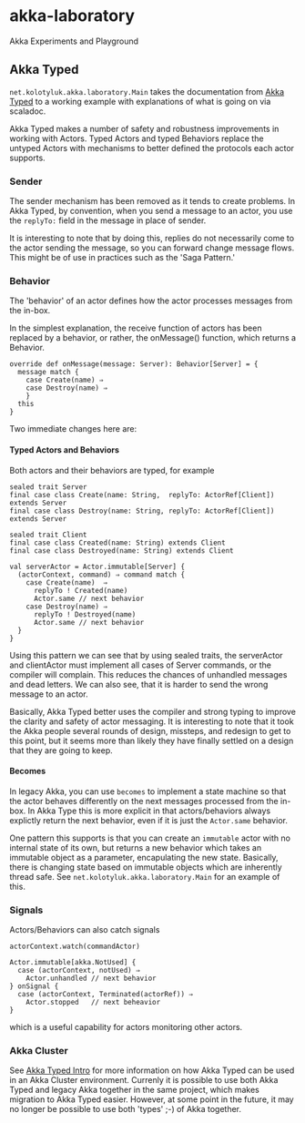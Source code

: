 # akka-laboratory
Akka Experiments and Playground

## Akka Typed

`net.kolotyluk.akka.laboratory.Main` takes the documentation from
[Akka Typed](https://doc.akka.io/docs/akka/2.5/scala/typed.html)
to a working example with explanations of what is going on via
scaladoc.

Akka Typed makes a number of safety and robustness improvements
in working with Actors. Typed Actors and typed Behaviors replace
the untyped Actors with mechanisms to better defined the
protocols each actor supports.

### Sender

The sender mechanism has been removed as it tends to create problems.
In Akka Typed, by convention, when you send a message to an actor, you
use the `replyTo:` field in the message in place of sender.

It is interesting to note that by doing this, replies do not necessarily
come to the actor sending the message, so you can forward change message
flows. This might be of use in practices such as the 'Saga Pattern.'

### Behavior

The 'behavior' of an actor defines how the actor processes messages
from the in-box.

In the simplest explanation, the receive function of actors has been
replaced by a behavior, or rather, the onMessage() function, which returns
a Behavior.

    override def onMessage(message: Server): Behavior[Server] = {
      message match {
        case Create(name) ⇒
        case Destroy(name) ⇒
        }
      this
    }

 Two immediate changes here are:

#### Typed Actors and Behaviors

Both actors and their behaviors are typed, for example

    sealed trait Server
    final case class Create(name: String,  replyTo: ActorRef[Client]) extends Server
    final case class Destroy(name: String, replyTo: ActorRef[Client]) extends Server

    sealed trait Client
    final case class Created(name: String) extends Client
    final case class Destroyed(name: String) extends Client

    val serverActor = Actor.immutable[Server] {
      (actorContext, command) ⇒ command match {
        case Create(name)  ⇒
          replyTo ! Created(name)
          Actor.same // next behavior
        case Destroy(name) ⇒
          replyTo ! Destroyed(name)
          Actor.same // next behavior
      }
    }

Using this pattern we can see that by using sealed traits, the
serverActor and clientActor must implement all cases of Server commands,
or the compiler will complain. This reduces the chances of unhandled
messages and dead letters. We can also see, that it is harder to send
the wrong message to an actor.

Basically, Akka Typed better uses the compiler and strong typing to
improve the clarity and safety of actor messaging. It is interesting to
note that it took the Akka people several rounds of design, missteps,
and redesign to get to this point, but it seems more than likely they
have finally settled on a design that they are going to keep.

#### Becomes

In legacy Akka, you can use `becomes` to implement a state machine so
that the actor behaves differently on the next messages processed from
the in-box. In Akka Type this is more explicit in that actors/behaviors
always explictly return the next behavior, even if it is just the
`Actor.same` behavior.

One pattern this supports is that you can create an `immutable` actor
with no internal state of its own, but returns a new behavior which
takes an immutable object as a parameter, encapulating the new state.
Basically, there is changing state based on immutable objects which are
inherently thread safe. See `net.kolotyluk.akka.laboratory.Main` for
an example of this.

### Signals

Actors/Behaviors can also catch signals

    actorContext.watch(commandActor)

    Actor.immutable[akka.NotUsed] {
      case (actorContext, notUsed) ⇒
        Actor.unhandled // next behavior
    } onSignal {
      case (actorContext, Terminated(actorRef)) ⇒
        Actor.stopped   // next beheavior
    }

which is a useful capability for actors monitoring other actors.

### Akka Cluster

See [Akka Typed Intro](https://akka.io/blog/2017/05/05/typed-intro)
for more information on how Akka Typed can be used in an Akka Cluster
environment. Currenly it is possible to use both Akka Typed and legacy
Akka together in the same project, which makes migration to Akka Typed
easier. However, at some point in the future, it may no longer be
possible to use both 'types' ;-) of Akka together.


